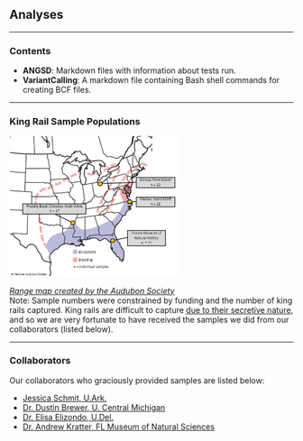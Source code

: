 ## Analyses
---
### Contents

- **ANGSD**: Markdown files with information about tests run.
- **VariantCalling**: A markdown file containing Bash shell commands for creating BCF files.
---
### King Rail Sample Populations
<img
  src="KIRA_SampleMap.jpg" 
  alt="Sample source locations"
  title="Population locations for comparison"
  style="display: inline-block; margin: 0 auto; max-width: 300px">  
  
[*Range map created by the Audubon Society*](https://www.audubon.org/field-guide/bird/king-rail)     
Note: Sample numbers were constrained by funding and the number of king rails captured. King rails are difficult to capture [due to their secretive nature](https://www.pgc.pa.gov/Wildlife/EndangeredandThreatened/Pages/KingRail.aspx), and so we are very fortunate to have received the samples we did from our collaborators (listed below).

---    
### Collaborators 
Our collaborators who graciously provided samples are listed below:
- [Jessica Schmit, U.Ark.](https://www1.usgs.gov/coopunits/staff/2354999)
- [Dr. Dustin Brewer, U. Central Michigan](https://www.researchgate.net/profile/Dustin-Brewer-2)
- [Dr. Elisa Elizondo, U.Del.](https://www.researchgate.net/profile/Elisa-Elizondo)
- [Dr. Andrew Kratter, FL Museum of Natural Sciences](https://www.researchgate.net/profile/Andrew-Kratter)

